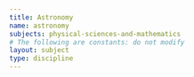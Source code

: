 ```yaml
---
title: Astronomy
name: astronomy
subjects: physical-sciences-and-mathematics
# The following are constants: do not modify
layout: subject
type: discipline
---
```

